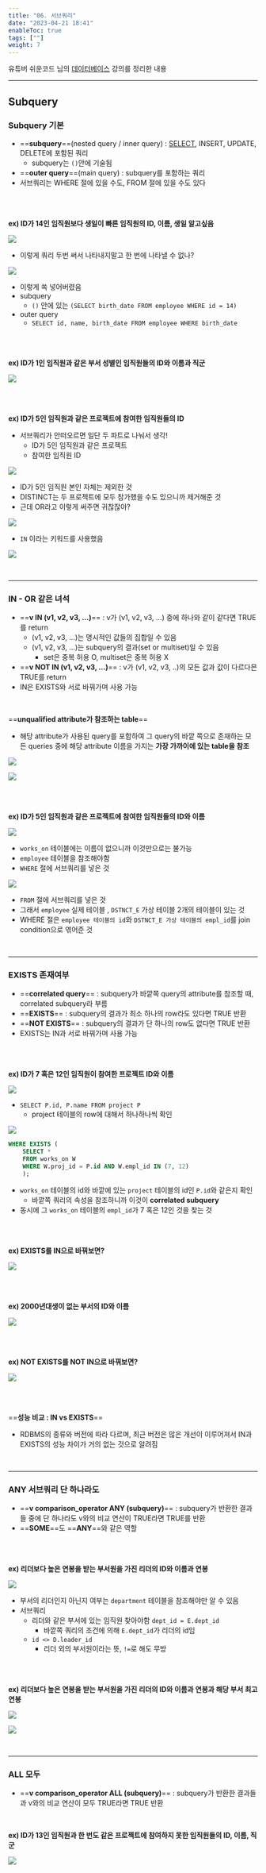 ```yaml
---
title: "06. 서브쿼리"
date: "2023-04-21 18:41"
enableToc: true
tags: [""]
weight: 7
---
```


유튜버 쉬운코드 님의 <a href='https://www.youtube.com/@ez./playlists' target='_blank'>데이터베이스</a> 강의를 정리한 내용

<hr>

## Subquery

### Subquery 기본

- ==**subquery**==(nested query / inner query) : [SELECT](brain/Lecture/easycode/db/lecture05), INSERT, UPDATE, DELETE에 포함된 쿼리
	- subquery는 `()`안에 기술됨
- ==**outer query**==(main query) : subquery를 포함하는 쿼리
- 서브쿼리는 WHERE 절에 있을 수도, FROM 절에 있을 수도 있다

<br><br>

**ex) ID가 14인 임직원보다 생일이 빠른 임직원의 ID, 이름, 생일 알고싶음**

![](brain/image/lecture06-1.png)

- 이렇게 쿼리 두번 써서 나타내지말고 한 번에 나타낼 수 없나?

![](brain/image/lecture06-2.png)

- 이렇게 쏙 넣어버렸음
- subquery
	- `()` 안에 있는 `(SELECT birth_date FROM employee WHERE id = 14)`
- outer query
	- `SELECT id, name, birth_date FROM employee WHERE birth_date`

<br><br>

**ex) ID가 1인 임직원과 같은 부서 성별인 임직원들의 ID와 이름과 직군**

![](brain/image/lecture06-3.png)

<br><br>

**ex) ID가 5인 임직원과 같은 프로젝트에 참여한 임직원들의 ID**

- 서브쿼리가 안떠오르면 일단 두 파트로 나눠서 생각!
	- ID가 5인 임직원과 같은 프로젝트
	- 참여한 임직원 ID

![](brain/image/lecture06-4.png)
- ID가 5인 임직원 본인 자체는 제외한 것
- DISTINCT는 두 프로젝트에 모두 참가했을 수도 있으니까 제거해준 것
- 근데 OR라고 이렇게 써주면 귀찮잖아?

![](brain/image/lecture06-5.png)
- `IN` 이라는 키워드를 사용했음

![](brain/image/lecture06-6.png)

<br>

<hr>

### IN - OR 같은 녀석

- ==**v IN (v1, v2, v3, ...)**== : v가 (v1, v2, v3, ...) 중에 하나와 같이 같다면 TRUE를 return
	- (v1, v2, v3, ...)는 명시적인 값들의 집합일 수 있음
	- (v1, v2, v3, ...)는 subquery의 결과(set or multiset)일 수 있음
		- set은 중복 허용 O, multiset은 중복 허용 X
- ==**v NOT IN (v1, v2, v3, ...)**== : v가 (v1, v2, v3, ..)의 모든 값과 값이 다르다믄 TRUE를 return
- IN은 EXISTS와 서로 바꿔가며 사용 가능

<br>

==**unqualified attribute가 참조하는 table**==
- 해당 attribute가 사용된 query를 포함하여 그 query의 바깥 쪽으로 존재하는 모든 queries 중에 해당 attribute 이름을 가지는 **가장 가까이에 있는 table을 참조**

![](brain/image/lecture06-7.png)

![](brain/image/lecture06-8.png)

<br><br>

**ex) ID가 5인 임직원과 같은 프로젝트에 참여한 임직원들의 ID와 이름**

![](brain/image/lecture06-10.png)

- `works_on` 테이블에는 이름이 없으니까 이것만으로는 불가능
- `employee` 테이블을 참조해야함
- `WHERE` 절에 서브쿼리를 넣은 것

![](brain/image/lecture06-11.png)

- `FROM` 절에 서브쿼리를 넣은 것
- 그래서 `employee` 실제 테이블 , `DSTNCT_E` 가상 테이블 2개의 테이블이 있는 것
- WHERE 절은 `employee 테이블의 id`와 `DSTNCT_E 가상 테이블의 empl_id`를 join condition으로 엮어준 것

<br>

<hr>

### EXISTS 존재여부

- ==**correlated query**== : subquery가 바깥쪽 query의 attribute를 참조할 때, correlated subquery라 부름
- ==**EXISTS**== : subquery의 결과가 최소 하나의 row라도 있다면 TRUE 반환
- ==**NOT EXISTS**== : subquery의 결과가 단 하나의 row도 없다면 TRUE 반환
- EXISTS는 IN과 서로 바꿔가며 사용 가능

<br><br>

**ex) ID가 7 혹은 12인 임직원이 참여한 프로젝트 ID와 이름**

![](brain/image/lecture06-12.png)

- `SELECT P.id, P.name FROM project P`
	- project 테이블의 row에 대해서 하나하나씩 확인

![](brain/image/lecture06-13.png)

```sql
WHERE EXISTS (
	SELECT * 
	FROM works_on W
	WHERE W.proj_id = P.id AND W.empl_id IN (7, 12)
	);
```

- `works_on` 테이블의 id와 바깥에 있는 `project` 테이블의 id인 `P.id`와 같은지 확인
	- 바깥쪽 쿼리의 속성을 참조하니까 이것이 **correlated subquery**
- 동시에 그 `works_on` 테이블의 `empl_id`가 7 혹은 12인 것을 찾는 것

<br><br>

**ex) EXISTS를 IN으로 바꿔보면?**

![](brain/image/lecture06-14.png)

<br><br>

**ex) 2000년대생이 없는 부서의 ID와 이름**

![](brain/image/lecture06-15.png)

<br><br>

**ex) NOT EXISTS를 NOT IN으로 바꿔보면?**

![](brain/image/lecture06-16.png)

<br><br>

==**성능 비교 : IN vs EXISTS**==
- RDBMS의 종류와 버전에 따라 다르며, 최근 버전은 많은 개선이 이루어져서 IN과 EXISTS의 성능 차이가 거의 없는 것으로 알려짐

<br>

<hr>

### ANY 서브쿼리 단 하나라도

- ==**v comparison_operator ANY (subquery)**== : subquery가 반환한 결과들 중에 단 하나라도 v와의 비교 연산이 TRUE라면 TRUE를 반환
- ==**SOME**==도 ==**ANY**==와 같은 역할

<br><br>

**ex) 리더보다 높은 연봉을 받는 부서원을 가진 리더의 ID와 이름과 연봉**

![](brain/image/lecture06-18.png)

- 부서의 리더인지 아닌지 여부는 `department` 테이블을 참조해야만 알 수 있음
- 서브쿼리
	- 리더와 같은 부서에 있는 임직원 찾아야함 `dept_id = E.dept_id`
		- 바깥쪽 쿼리의 조건에 의해 `E.dept_id`가 리더의 id임
	- `id <> D.leader_id`
		- 리더 외의 부서원이라는 뜻, `!=`로 해도 무방

<br><br>

**ex) 리더보다 높은 연봉을 받는 부서원을 가진 리더의 ID와 이름과 연봉과 해당 부서 최고 연봉**

![](brain/image/lecture06-19.png)

![](brain/image/lecture06-20.png)

<br>

<hr>

### ALL 모두

- ==**v comparison_operator ALL (subquery)**== : subquery가 반환한 결과들과 v와의 비교 연산이 모두 TRUE라면 TRUE 반환

<br>

**ex) ID가 13인 임직원과 한 번도 같은 프로젝트에 참여하지 못한 임직원들의 ID, 이름, 직군**

![](brain/image/lecture06-21.png)

<br>
